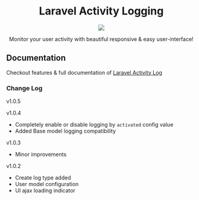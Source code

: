 <h1 align="center">Laravel Activity Logging</h1>
<p align="center"><a href="https://packagist.org/packages/billiemead/laravel-activity-log"><img src="https://badgen.net/packagist/v/billiemead/laravel-activity-log" /></a>
</p>

<p align="center">Monitor your user activity with beautiful responsive & easy user-interface!</p>


## Documentation
Checkout features & full documentation of [Laravel Activity Log](https://laravelarticle.com/laravel-user-activity)


### Change Log

v1.0.5


v1.0.4
- Completely enable or disable logging by `activated` config value
- Added Base model logging compatibility

v1.0.3
- Minor improvements

v1.0.2
- Create log type added
- User model configuration
- UI ajax loading indicator